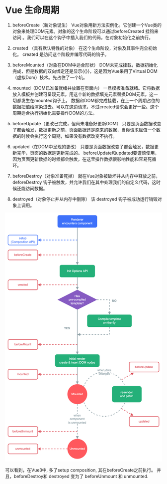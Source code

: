 #  Vue 生命周期

1. beforeCreate（新对象诞生）
Vue对象用新方法实例化。它创建一个Vue类的对象来处理DOM元素。对象的这个生命阶段可以通过beforeCreated 挂钩来访问 。我们可以在这个钩子中插入我们的代码，在对象初始化之前执行。

2. created （具有默认特性的对象）
在这个生命阶段，对象及其事件完全初始化。 created 是访问这个阶段并编写代码的钩子。

3. beforeMounted（对象在DOM中适合形状）
DOM未完成挂载，数据初始化完成，但是数据的双向绑定还是显示{{}}，这是因为Vue采用了Virtual DOM（虚拟Dom）技术。先占住了一个坑。

4. mounted（DOM已准备就绪并放置在页面内）
一旦模板准备就绪。它将数据放入模板并创建可呈现元素。用这个新的数据填充元素替换DOM元素。这一切都发生在mounted钩子上。
数据和DOM都完成挂载，在上一个周期占位的数据把值给渲染进去。可以在这边请求，不过created请求会更好一些。这个周期适合执行初始化需要操作DOM的方法。

5. beforeUpdate（更改已完成，但尚未准备好更新DOM）
只要是页面数据改变了都会触发，数据更新之前，页面数据还是原来的数据，当你请求赋值一个数据的时候会执行这个周期，如果没有数据改变不执行。

6. updated（在DOM中呈现的更改）
只要是页面数据改变了都会触发，数据更新完毕，页面的数据是更新完成的。
beforeUpdate和updated要谨慎使用，因为页面更新数据的时候都会触发，在这里操作数据很影响性能和容易死循环。

7. beforeDestroy（对象准备死掉）
就在Vue对象被破坏并从内存中释放之前， deforeDestroy 钩子被触发，并允许我们在其中处理我们的自定义代码，这时候还能访问数据。

8. destroyed（对象停止并从内存中删除）
该 destroyed 钩子被成功运行销毁对象上调用。


<img src="vue3的生命周期.png" />

可以看到，在Vue3中, 多了setup composition, 其在beforeCreate之前执行。
并且，beforeDestroy和 destroyed 变为了 beforeUnmount 和 unmounted.